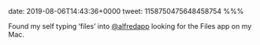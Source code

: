 date: 2019-08-06T14:43:36+0000
tweet: 1158750475648458754
%%%

Found my self typing ‘files’ into [@alfredapp](https://twitter.com/alfredapp) looking for the Files app on my Mac.
